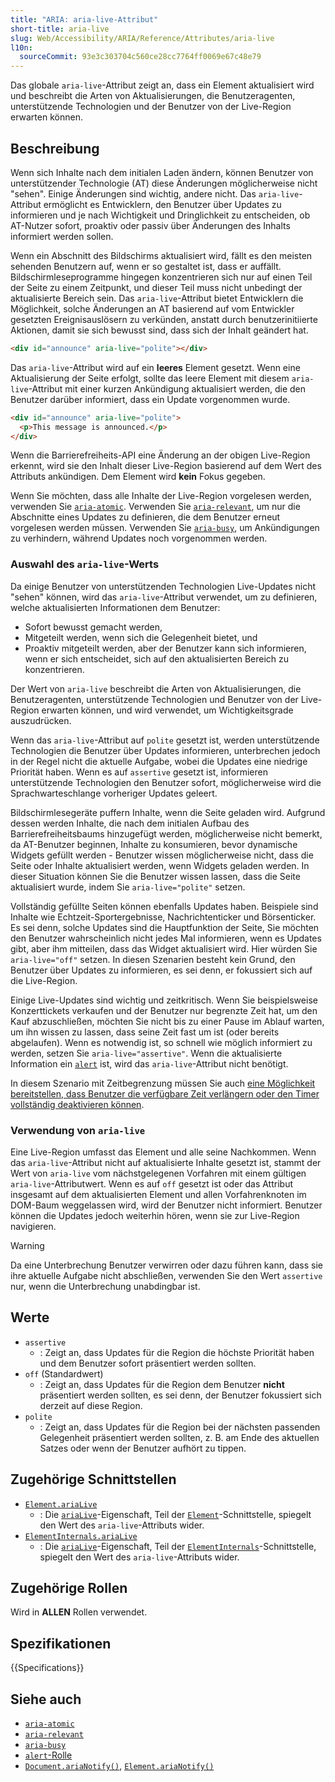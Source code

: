 ```yaml
---
title: "ARIA: aria-live-Attribut"
short-title: aria-live
slug: Web/Accessibility/ARIA/Reference/Attributes/aria-live
l10n:
  sourceCommit: 93e3c303704c560ce28cc7764ff0069e67c48e79
---
```


Das globale `aria-live`-Attribut zeigt an, dass ein Element aktualisiert wird und beschreibt die Arten von Aktualisierungen, die Benutzeragenten, unterstützende Technologien und der Benutzer von der Live-Region erwarten können.

## Beschreibung

Wenn sich Inhalte nach dem initialen Laden ändern, können Benutzer von unterstützender Technologie (AT) diese Änderungen möglicherweise nicht "sehen". Einige Änderungen sind wichtig, andere nicht. Das `aria-live`-Attribut ermöglicht es Entwicklern, den Benutzer über Updates zu informieren und je nach Wichtigkeit und Dringlichkeit zu entscheiden, ob AT-Nutzer sofort, proaktiv oder passiv über Änderungen des Inhalts informiert werden sollen.

Wenn ein Abschnitt des Bildschirms aktualisiert wird, fällt es den meisten sehenden Benutzern auf, wenn er so gestaltet ist, dass er auffällt. Bildschirmleseprogramme hingegen konzentrieren sich nur auf einen Teil der Seite zu einem Zeitpunkt, und dieser Teil muss nicht unbedingt der aktualisierte Bereich sein. Das `aria-live`-Attribut bietet Entwicklern die Möglichkeit, solche Änderungen an AT basierend auf vom Entwickler gesetzten Ereignisauslösern zu verkünden, anstatt durch benutzerinitiierte Aktionen, damit sie sich bewusst sind, dass sich der Inhalt geändert hat.

```html
<div id="announce" aria-live="polite"></div>
```

Das `aria-live`-Attribut wird auf ein **leeres** Element gesetzt. Wenn eine Aktualisierung der Seite erfolgt, sollte das leere Element mit diesem `aria-live`-Attribut mit einer kurzen Ankündigung aktualisiert werden, die den Benutzer darüber informiert, dass ein Update vorgenommen wurde.

```html
<div id="announce" aria-live="polite">
  <p>This message is announced.</p>
</div>
```

Wenn die Barrierefreiheits-API eine Änderung an der obigen Live-Region erkennt, wird sie den Inhalt dieser Live-Region basierend auf dem Wert des Attributs ankündigen. Dem Element wird **kein** Fokus gegeben.

Wenn Sie möchten, dass alle Inhalte der Live-Region vorgelesen werden, verwenden Sie [`aria-atomic`](/de/docs/Web/Accessibility/ARIA/Reference/Attributes/aria-atomic). Verwenden Sie [`aria-relevant`](/de/docs/Web/Accessibility/ARIA/Reference/Attributes/aria-relevant), um nur die Abschnitte eines Updates zu definieren, die dem Benutzer erneut vorgelesen werden müssen. Verwenden Sie [`aria-busy`](/de/docs/Web/Accessibility/ARIA/Reference/Attributes/aria-busy), um Ankündigungen zu verhindern, während Updates noch vorgenommen werden.

### Auswahl des `aria-live`-Werts

Da einige Benutzer von unterstützenden Technologien Live-Updates nicht "sehen" können, wird das `aria-live`-Attribut verwendet, um zu definieren, welche aktualisierten Informationen dem Benutzer:

- Sofort bewusst gemacht werden,
- Mitgeteilt werden, wenn sich die Gelegenheit bietet, und
- Proaktiv mitgeteilt werden, aber der Benutzer kann sich informieren, wenn er sich entscheidet, sich auf den aktualisierten Bereich zu konzentrieren.

Der Wert von `aria-live` beschreibt die Arten von Aktualisierungen, die Benutzeragenten, unterstützende Technologien und Benutzer von der Live-Region erwarten können, und wird verwendet, um Wichtigkeitsgrade auszudrücken.

Wenn das `aria-live`-Attribut auf `polite` gesetzt ist, werden unterstützende Technologien die Benutzer über Updates informieren, unterbrechen jedoch in der Regel nicht die aktuelle Aufgabe, wobei die Updates eine niedrige Priorität haben. Wenn es auf `assertive` gesetzt ist, informieren unterstützende Technologien den Benutzer sofort, möglicherweise wird die Sprachwarteschlange vorheriger Updates geleert.

Bildschirmlesegeräte puffern Inhalte, wenn die Seite geladen wird. Aufgrund dessen werden Inhalte, die nach dem initialen Aufbau des Barrierefreiheitsbaums hinzugefügt werden, möglicherweise nicht bemerkt, da AT-Benutzer beginnen, Inhalte zu konsumieren, bevor dynamische Widgets gefüllt werden - Benutzer wissen möglicherweise nicht, dass die Seite oder Inhalte aktualisiert werden, wenn Widgets geladen werden. In dieser Situation können Sie die Benutzer wissen lassen, dass die Seite aktualisiert wurde, indem Sie `aria-live="polite"` setzen.

Vollständig gefüllte Seiten können ebenfalls Updates haben. Beispiele sind Inhalte wie Echtzeit-Sportergebnisse, Nachrichtenticker und Börsenticker. Es sei denn, solche Updates sind die Hauptfunktion der Seite, Sie möchten den Benutzer wahrscheinlich nicht jedes Mal informieren, wenn es Updates gibt, aber ihm mitteilen, dass das Widget aktualisiert wird. Hier würden Sie `aria-live="off"` setzen. In diesen Szenarien besteht kein Grund, den Benutzer über Updates zu informieren, es sei denn, er fokussiert sich auf die Live-Region.

Einige Live-Updates sind wichtig und zeitkritisch. Wenn Sie beispielsweise Konzerttickets verkaufen und der Benutzer nur begrenzte Zeit hat, um den Kauf abzuschließen, möchten Sie nicht bis zu einer Pause im Ablauf warten, um ihn wissen zu lassen, dass seine Zeit fast um ist (oder bereits abgelaufen). Wenn es notwendig ist, so schnell wie möglich informiert zu werden, setzen Sie `aria-live="assertive"`. Wenn die aktualisierte Information ein [`alert`](/de/docs/Web/Accessibility/ARIA/Reference/Roles/alert_role) ist, wird das `aria-live`-Attribut nicht benötigt.

In diesem Szenario mit Zeitbegrenzung müssen Sie auch [eine Möglichkeit bereitstellen, dass Benutzer die verfügbare Zeit verlängern oder den Timer vollständig deaktivieren können](https://www.w3.org/WAI/WCAG21/Understanding/timing-adjustable.html).

### Verwendung von `aria-live`

Eine Live-Region umfasst das Element und alle seine Nachkommen. Wenn das `aria-live`-Attribut nicht auf aktualisierte Inhalte gesetzt ist, stammt der Wert von `aria-live` vom nächstgelegenen Vorfahren mit einem gültigen `aria-live`-Attributwert. Wenn es auf `off` gesetzt ist oder das Attribut insgesamt auf dem aktualisierten Element und allen Vorfahrenknoten im DOM-Baum weggelassen wird, wird der Benutzer nicht informiert. Benutzer können die Updates jedoch weiterhin hören, wenn sie zur Live-Region navigieren.

> [!WARNING]
> Da eine Unterbrechung Benutzer verwirren oder dazu führen kann, dass sie ihre aktuelle Aufgabe nicht abschließen, verwenden Sie den Wert `assertive` nur, wenn die Unterbrechung unabdingbar ist.

## Werte

- `assertive`
  - : Zeigt an, dass Updates für die Region die höchste Priorität haben und dem Benutzer sofort präsentiert werden sollten.
- `off` (Standardwert)
  - : Zeigt an, dass Updates für die Region dem Benutzer **nicht** präsentiert werden sollten, es sei denn, der Benutzer fokussiert sich derzeit auf diese Region.
- `polite`
  - : Zeigt an, dass Updates für die Region bei der nächsten passenden Gelegenheit präsentiert werden sollten, z. B. am Ende des aktuellen Satzes oder wenn der Benutzer aufhört zu tippen.

## Zugehörige Schnittstellen

- [`Element.ariaLive`](/de/docs/Web/API/Element/ariaLive)
  - : Die [`ariaLive`](/de/docs/Web/API/Element/ariaLive)-Eigenschaft, Teil der [`Element`](/de/docs/Web/API/Element)-Schnittstelle, spiegelt den Wert des `aria-live`-Attributs wider.
- [`ElementInternals.ariaLive`](/de/docs/Web/API/ElementInternals/ariaLive)
  - : Die [`ariaLive`](/de/docs/Web/API/ElementInternals/ariaLive)-Eigenschaft, Teil der [`ElementInternals`](/de/docs/Web/API/ElementInternals)-Schnittstelle, spiegelt den Wert des `aria-live`-Attributs wider.

## Zugehörige Rollen

Wird in **ALLEN** Rollen verwendet.

## Spezifikationen

{{Specifications}}

## Siehe auch

- [`aria-atomic`](/de/docs/Web/Accessibility/ARIA/Reference/Attributes/aria-atomic)
- [`aria-relevant`](/de/docs/Web/Accessibility/ARIA/Reference/Attributes/aria-relevant)
- [`aria-busy`](/de/docs/Web/Accessibility/ARIA/Reference/Attributes/aria-busy)
- [`alert`-Rolle](/de/docs/Web/Accessibility/ARIA/Reference/Roles/alert_role)
- [`Document.ariaNotify()`](/de/docs/Web/API/Document/ariaNotify), [`Element.ariaNotify()`](/de/docs/Web/API/Element/ariaNotify)
